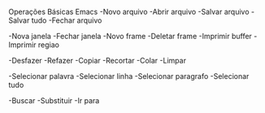 Operações Básicas Emacs
-Novo arquivo
-Abrir arquivo
-Salvar arquivo
-Salvar tudo
-Fechar arquivo

-Nova janela
-Fechar janela
-Novo frame
-Deletar frame
-Imprimir buffer
-Imprimir regiao

-Desfazer
-Refazer
-Copiar
-Recortar
-Colar
-Limpar

-Selecionar palavra
-Selecionar linha
-Selecionar paragrafo
-Selecionar tudo

-Buscar
-Substituir
-Ir para
